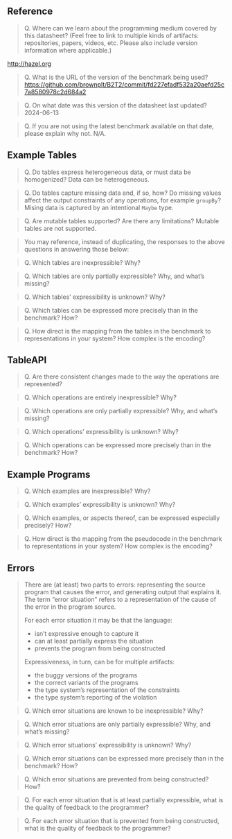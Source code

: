 ## Reference

> Q. Where can we learn about the programming medium covered by this datasheet?
> (Feel free to link to multiple kinds of artifacts: repositories, papers, videos, etc.
> Please also include version information where applicable.)
<!-- TODO Fill out -->
http://hazel.org

> Q. What is the URL of the version of the benchmark being used?
https://github.com/brownplt/B2T2/commit/fd227efadf532a20aefd25c7a8580978c2d684a2

> Q. On what date was this version of the datasheet last updated?
2024-06-13

> Q. If you are not using the latest benchmark available on that date, please explain why not.
N/A.

## Example Tables

> Q. Do tables express heterogeneous data, or must data be homogenized?
Data can be heterogeneous.

> Q. Do tables capture missing data and, if so, how? Do missing values affect the output constraints of any operations, for example `groupBy`?
Mising data is captured by an intentional `Maybe` type.

> Q. Are mutable tables supported? Are there any limitations?
Mutable tables are not supported.

> You may reference, instead of duplicating, the responses to the above questions in answering those below:

> Q. Which tables are inexpressible? Why?


> Q. Which tables are only partially expressible? Why, and what’s missing?


> Q. Which tables’ expressibility is unknown? Why?


> Q. Which tables can be expressed more precisely than in the benchmark? How?


> Q. How direct is the mapping from the tables in the benchmark to representations in your system? How complex is the encoding?


## TableAPI

> Q. Are there consistent changes made to the way the operations are represented?


> Q. Which operations are entirely inexpressible? Why?


> Q. Which operations are only partially expressible? Why, and what’s missing?


> Q. Which operations’ expressibility is unknown? Why?


> Q. Which operations can be expressed more precisely than in the benchmark? How?


## Example Programs

> Q. Which examples are inexpressible? Why?


> Q. Which examples’ expressibility is unknown? Why?


> Q. Which examples, or aspects thereof, can be expressed especially precisely? How?


> Q. How direct is the mapping from the pseudocode in the benchmark to representations in your system? How complex is the encoding?


## Errors

> There are (at least) two parts to errors: representing the source program that causes the error, and generating output that explains it. The term “error situation” refers to a representation of the cause of the error in the program source.
> 
> For each error situation it may be that the language:
> 
> - isn’t expressive enough to capture it
> - can at least partially express the situation
> - prevents the program from being constructed
> 
> Expressiveness, in turn, can be for multiple artifacts:
> 
> - the buggy versions of the programs
> - the correct variants of the programs
> - the type system’s representation of the constraints
> - the type system’s reporting of the violation

> Q. Which error situations are known to be inexpressible? Why?


> Q. Which error situations are only partially expressible? Why, and what’s missing?


> Q. Which error situations’ expressibility is unknown? Why?


> Q. Which error situations can be expressed more precisely than in the benchmark? How?


> Q. Which error situations are prevented from being constructed? How?


> Q. For each error situation that is at least partially expressible, what is the quality of feedback to the programmer?


> Q. For each error situation that is prevented from being constructed, what is the quality of feedback to the programmer?

